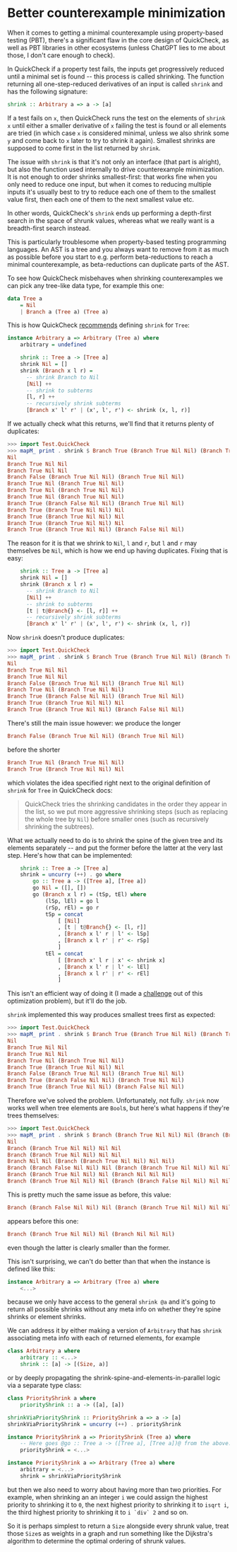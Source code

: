 # Better counterexample minimization

When it comes to getting a minimal counterexample using property-based testing (PBT), there's a significant flaw in the core design of QuickCheck, as well as PBT libraries in other ecosystems (unless ChatGPT lies to me about those, I don't care enough to check).

In QuickCheck if a property test fails, the inputs get progressively reduced until a minimal set is found -- this process is called shrinking. The function returning all one-step-reduced derivatives of an input is called `shrink` and has the following signature:

```haskell
shrink :: Arbitrary a => a -> [a]
```

If a test fails on `x`, then QuickCheck runs the test on the elements of `shrink x` until either a smaller derivative of `x` failing the test is found or all elements are tried (in which case `x` is considered minimal, unless we also shrink some `y` and come back to `x` later to try to shrink it again). Smallest shrinks are supposed to come first in the list returned by `shrink`.

The issue with `shrink` is that it's not only an interface (that part is alright), but also the function used internally to drive counterexample minimization. It is not enough to order shrinks smallest-first: that works fine when you only need to reduce one input, but when it comes to reducing multiple inputs it's usually best to try to reduce each one of them to the smallest value first, then each one of them to the next smallest value etc.

In other words, QuickCheck's `shrink` ends up performing a depth-first search in the space of shrunk values, whereas what we really want is a breadth-first search instead.

This is particularly troublesome when property-based testing programming languages. An AST is a tree and you always want to remove from it as much as possible before you start to e.g. perform beta-reductions to reach a minimal counterexample, as beta-reductions can duplicate parts of the AST.

To see how QuickCheck misbehaves when shrinking counterexamples we can pick any tree-like data type, for example this one:

```haskell
data Tree a
    = Nil
    | Branch a (Tree a) (Tree a)
```

This is how QuickCheck [recommends](https://hackage.haskell.org/package/QuickCheck-2.15.0.1/docs/Test-QuickCheck.html#v:shrink) defining `shrink` for `Tree`:

```haskell
instance Arbitrary a => Arbitrary (Tree a) where
    arbitrary = undefined

    shrink :: Tree a -> [Tree a]
    shrink Nil = []
    shrink (Branch x l r) =
      -- shrink Branch to Nil
      [Nil] ++
      -- shrink to subterms
      [l, r] ++
      -- recursively shrink subterms
      [Branch x' l' r' | (x', l', r') <- shrink (x, l, r)]
```

If we actually check what this returns, we'll find that it returns plenty of duplicates:

```haskell
>>> import Test.QuickCheck
>>> mapM_ print . shrink $ Branch True (Branch True Nil Nil) (Branch True Nil Nil)
Nil
Branch True Nil Nil
Branch True Nil Nil
Branch False (Branch True Nil Nil) (Branch True Nil Nil)
Branch True Nil (Branch True Nil Nil)
Branch True Nil (Branch True Nil Nil)
Branch True Nil (Branch True Nil Nil)
Branch True (Branch False Nil Nil) (Branch True Nil Nil)
Branch True (Branch True Nil Nil) Nil
Branch True (Branch True Nil Nil) Nil
Branch True (Branch True Nil Nil) Nil
Branch True (Branch True Nil Nil) (Branch False Nil Nil)
```

The reason for it is that we shrink to `Nil`, `l` and `r`, but `l` and `r` may themselves be `Nil`, which is how we end up having duplicates. Fixing that is easy:

```haskell
    shrink :: Tree a -> [Tree a]
    shrink Nil = []
    shrink (Branch x l r) =
      -- shrink Branch to Nil
      [Nil] ++
      -- shrink to subterms
      [t | t@Branch{} <- [l, r]] ++
      -- recursively shrink subterms
      [Branch x' l' r' | (x', l', r') <- shrink (x, l, r)]
```

Now `shrink` doesn't produce duplicates:

```haskell
>>> import Test.QuickCheck
>>> mapM_ print . shrink $ Branch True (Branch True Nil Nil) (Branch True Nil Nil)
Nil
Branch True Nil Nil
Branch True Nil Nil
Branch False (Branch True Nil Nil) (Branch True Nil Nil)
Branch True Nil (Branch True Nil Nil)
Branch True (Branch False Nil Nil) (Branch True Nil Nil)
Branch True (Branch True Nil Nil) Nil
Branch True (Branch True Nil Nil) (Branch False Nil Nil)
```

There's still the main issue however: we produce the longer

```haskell
Branch False (Branch True Nil Nil) (Branch True Nil Nil)
```

before the shorter

```haskell
Branch True Nil (Branch True Nil Nil)
Branch True (Branch True Nil Nil) Nil
```

which violates the idea specified right next to the original definition of `shrink` for `Tree` in QuickCheck docs:

> QuickCheck tries the shrinking candidates in the order they appear in the list, so we put more aggressive shrinking steps (such as replacing the whole tree by `Nil`) before smaller ones (such as recursively shrinking the subtrees).

What we actually need to do is to shrink the spine of the given tree and its elements separately -- and put the former before the latter at the very last step. Here's how that can be implemented:

```haskell
    shrink :: Tree a -> [Tree a]
    shrink = uncurry (++) . go where
        go :: Tree a -> ([Tree a], [Tree a])
        go Nil = ([], [])
        go (Branch x l r) = (tSp, tEl) where
            (lSp, lEl) = go l
            (rSp, rEl) = go r
            tSp = concat
                [ [Nil]
                , [t | t@Branch{} <- [l, r]]
                , [Branch x l' r | l' <- lSp]
                , [Branch x l r' | r' <- rSp]
                ]
            tEl = concat
                [ [Branch x' l r | x' <- shrink x]
                , [Branch x l' r | l' <- lEl]
                , [Branch x l r' | r' <- rEl]
                ]
```

This isn't an efficient way of doing it (I made a [challenge](https://www.reddit.com/r/haskell/comments/1li3urz/optimize_a_tree_traversal) out of this optimization problem), but it'll do the job.

`shrink` implemented this way produces smallest trees first as expected:

```haskell
>>> import Test.QuickCheck
>>> mapM_ print . shrink $ Branch True (Branch True Nil Nil) (Branch True Nil Nil)
Nil
Branch True Nil Nil
Branch True Nil Nil
Branch True Nil (Branch True Nil Nil)
Branch True (Branch True Nil Nil) Nil
Branch False (Branch True Nil Nil) (Branch True Nil Nil)
Branch True (Branch False Nil Nil) (Branch True Nil Nil)
Branch True (Branch True Nil Nil) (Branch False Nil Nil)
```

Therefore we've solved the problem. Unfortunately, not fully. `shrink` now works well when tree elements are `Bool`s, but here's what happens if they're trees themselves:

```haskell
>>> import Test.QuickCheck
>>> mapM_ print . shrink $ Branch (Branch True Nil Nil) Nil (Branch (Branch True Nil Nil) Nil Nil)
Nil
Branch (Branch True Nil Nil) Nil Nil
Branch (Branch True Nil Nil) Nil Nil
Branch Nil Nil (Branch (Branch True Nil Nil) Nil Nil)
Branch (Branch False Nil Nil) Nil (Branch (Branch True Nil Nil) Nil Nil)
Branch (Branch True Nil Nil) Nil (Branch Nil Nil Nil)
Branch (Branch True Nil Nil) Nil (Branch (Branch False Nil Nil) Nil Nil)
```

This is pretty much the same issue as before, this value:

```haskell
Branch (Branch False Nil Nil) Nil (Branch (Branch True Nil Nil) Nil Nil)
```

appears before this one:

```haskell
Branch (Branch True Nil Nil) Nil (Branch Nil Nil Nil)
```

even though the latter is clearly smaller than the former.

This isn't surprising, we can't do better than that when the instance is defined like this:

```haskell
instance Arbitrary a => Arbitrary (Tree a) where
    <...>
```

because we only have access to the general `shrink @a` and it's going to return all possible shrinks without any meta info on whether they're spine shrinks or element shrinks.

We can address it by either making a version of `Arbitrary` that has `shrink` associating meta info with each of returned elements, for example

```haskell
class Arbitrary a where
    arbitrary :: <...>
    shrink :: [a] -> [(Size, a)]
```

or by deeply propagating the shrink-spine-and-elements-in-parallel logic via a separate type class:

```haskell
class PriorityShrink a where
    priorityShrink :: a -> ([a], [a])

shrinkViaPriorityShrink :: PriorityShrink a => a -> [a]
shrinkViaPriorityShrink = uncurry (++) . priorityShrink

instance PriorityShrink a => PriorityShrink (Tree a) where
    -- Here goes @go :: Tree a -> ([Tree a], [Tree a])@ from the above.
    priorityShrink = <...>

instance PriorityShrink a => Arbitrary (Tree a) where
    arbitrary = <...>
    shrink = shrinkViaPriorityShrink
```

but then we also need to worry about having more than two priorities. For example, when shrinking an an integer `i` we could assign the highest priority to shrinking it to `0`, the next highest priority to shrinking it to `isqrt i`, the third highest priority to shrinking it to ``i `div` 2`` and so on.

So it is perhaps simplest to return a `Size` alongside every shrunk value, treat those `Size`s as weights in a graph and run something like the Dijkstra's algorithm to determine the optimal ordering of shrunk values.
